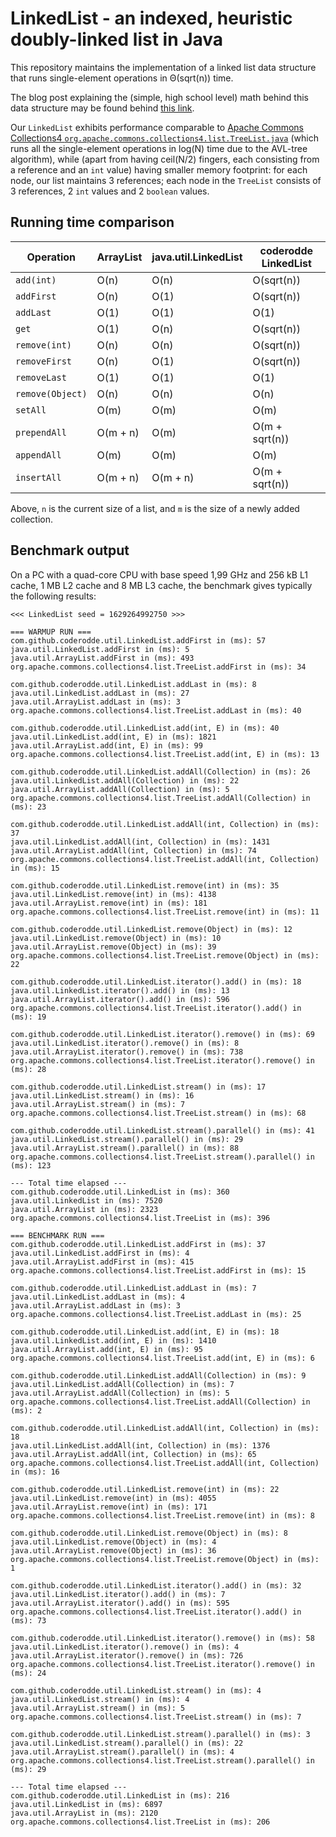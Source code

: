 # LinkedList - an indexed, heuristic doubly-linked list in Java

This repository maintains the implementation of a linked list data structure that runs single-element operations in &Theta;(sqrt(n)) time.

The blog post explaining the (simple, high school level) math behind this data structure may be found behind [this link](http://coderodde.github.io/weblog/#eill).

Our `LinkedList` exhibits performance comparable to [Apache Commons Collections4 `org.apache.commons.collections4.list.TreeList.java`](https://github.com/apache/commons-collections/blob/master/src/main/java/org/apache/commons/collections4/list/TreeList.java) (which runs all the single-element operations in log(N) time due to the AVL-tree algorithm), while (apart from having ceil(N/2) fingers, each consisting from a reference and an `int` value) having smaller memory footprint: for each node, our list maintains 3 references; each node in the `TreeList` consists of 3 references, 2 `int` values and 2 `boolean` values.

## Running time comparison

| Operation        | ArrayList | java.util.LinkedList | coderodde LinkedList |
| ---------------- | --------- | -------------------- | -------------------- |
| `add(int)`       | O(n)      | O(n)                 | O(sqrt(n))           |
| `addFirst`       | O(n)      | O(1)                 | O(sqrt(n))           |
| `addLast`        | O(1)      | O(1)                 | O(1)                 |
| `get`            | O(1)      | O(n)                 | O(sqrt(n))           |
| `remove(int)`    | O(n)      | O(n)                 | O(sqrt(n))           |
| `removeFirst`    | O(n)      | O(1)                 | O(sqrt(n))           |
| `removeLast`     | O(1)      | O(1)                 | O(1)                 |
| `remove(Object)` | O(n)      | O(n)                 | O(n)                 |
| `setAll`         | O(m)      | O(m)                 | O(m)                 |
| `prependAll`     | O(m + n)  | O(m)                 | O(m + sqrt(n))       |
| `appendAll`      | O(m)      | O(m)                 | O(m)                 |
| `insertAll`      | O(m + n)  | O(m + n)             | O(m + sqrt(n))       |

Above, `n` is the current size of a list, and `m` is the size of a newly added collection.

## Benchmark output

On a PC with a quad-core CPU with base speed 1,99 GHz and 256 kB L1 cache, 1 MB L2 cache and 8 MB L3 cache, the benchmark gives typically the following results:

```
<<< LinkedList seed = 1629264992750 >>>

=== WARMUP RUN ===
com.github.coderodde.util.LinkedList.addFirst in (ms): 57
java.util.LinkedList.addFirst in (ms): 5
java.util.ArrayList.addFirst in (ms): 493
org.apache.commons.collections4.list.TreeList.addFirst in (ms): 34

com.github.coderodde.util.LinkedList.addLast in (ms): 8
java.util.LinkedList.addLast in (ms): 27
java.util.ArrayList.addLast in (ms): 3
org.apache.commons.collections4.list.TreeList.addLast in (ms): 40

com.github.coderodde.util.LinkedList.add(int, E) in (ms): 40
java.util.LinkedList.add(int, E) in (ms): 1821
java.util.ArrayList.add(int, E) in (ms): 99
org.apache.commons.collections4.list.TreeList.add(int, E) in (ms): 13

com.github.coderodde.util.LinkedList.addAll(Collection) in (ms): 26
java.util.LinkedList.addAll(Collection) in (ms): 22
java.util.ArrayList.addAll(Collection) in (ms): 5
org.apache.commons.collections4.list.TreeList.addAll(Collection) in (ms): 23

com.github.coderodde.util.LinkedList.addAll(int, Collection) in (ms): 37
java.util.LinkedList.addAll(int, Collection) in (ms): 1431
java.util.ArrayList.addAll(int, Collection) in (ms): 74
org.apache.commons.collections4.list.TreeList.addAll(int, Collection) in (ms): 15

com.github.coderodde.util.LinkedList.remove(int) in (ms): 35
java.util.LinkedList.remove(int) in (ms): 4138
java.util.ArrayList.remove(int) in (ms): 181
org.apache.commons.collections4.list.TreeList.remove(int) in (ms): 11

com.github.coderodde.util.LinkedList.remove(Object) in (ms): 12
java.util.LinkedList.remove(Object) in (ms): 10
java.util.ArrayList.remove(Object) in (ms): 39
org.apache.commons.collections4.list.TreeList.remove(Object) in (ms): 22

com.github.coderodde.util.LinkedList.iterator().add() in (ms): 18
java.util.LinkedList.iterator().add() in (ms): 13
java.util.ArrayList.iterator().add() in (ms): 596
org.apache.commons.collections4.list.TreeList.iterator().add() in (ms): 19

com.github.coderodde.util.LinkedList.iterator().remove() in (ms): 69
java.util.LinkedList.iterator().remove() in (ms): 8
java.util.ArrayList.iterator().remove() in (ms): 738
org.apache.commons.collections4.list.TreeList.iterator().remove() in (ms): 28

com.github.coderodde.util.LinkedList.stream() in (ms): 17
java.util.LinkedList.stream() in (ms): 16
java.util.ArrayList.stream() in (ms): 7
org.apache.commons.collections4.list.TreeList.stream() in (ms): 68

com.github.coderodde.util.LinkedList.stream().parallel() in (ms): 41
java.util.LinkedList.stream().parallel() in (ms): 29
java.util.ArrayList.stream().parallel() in (ms): 88
org.apache.commons.collections4.list.TreeList.stream().parallel() in (ms): 123

--- Total time elapsed ---
com.github.coderodde.util.LinkedList in (ms): 360
java.util.LinkedList in (ms): 7520
java.util.ArrayList in (ms): 2323
org.apache.commons.collections4.list.TreeList in (ms): 396

=== BENCHMARK RUN ===
com.github.coderodde.util.LinkedList.addFirst in (ms): 37
java.util.LinkedList.addFirst in (ms): 4
java.util.ArrayList.addFirst in (ms): 415
org.apache.commons.collections4.list.TreeList.addFirst in (ms): 15

com.github.coderodde.util.LinkedList.addLast in (ms): 7
java.util.LinkedList.addLast in (ms): 4
java.util.ArrayList.addLast in (ms): 3
org.apache.commons.collections4.list.TreeList.addLast in (ms): 25

com.github.coderodde.util.LinkedList.add(int, E) in (ms): 18
java.util.LinkedList.add(int, E) in (ms): 1410
java.util.ArrayList.add(int, E) in (ms): 95
org.apache.commons.collections4.list.TreeList.add(int, E) in (ms): 6

com.github.coderodde.util.LinkedList.addAll(Collection) in (ms): 9
java.util.LinkedList.addAll(Collection) in (ms): 7
java.util.ArrayList.addAll(Collection) in (ms): 5
org.apache.commons.collections4.list.TreeList.addAll(Collection) in (ms): 2

com.github.coderodde.util.LinkedList.addAll(int, Collection) in (ms): 18
java.util.LinkedList.addAll(int, Collection) in (ms): 1376
java.util.ArrayList.addAll(int, Collection) in (ms): 65
org.apache.commons.collections4.list.TreeList.addAll(int, Collection) in (ms): 16

com.github.coderodde.util.LinkedList.remove(int) in (ms): 22
java.util.LinkedList.remove(int) in (ms): 4055
java.util.ArrayList.remove(int) in (ms): 171
org.apache.commons.collections4.list.TreeList.remove(int) in (ms): 8

com.github.coderodde.util.LinkedList.remove(Object) in (ms): 8
java.util.LinkedList.remove(Object) in (ms): 4
java.util.ArrayList.remove(Object) in (ms): 36
org.apache.commons.collections4.list.TreeList.remove(Object) in (ms): 1

com.github.coderodde.util.LinkedList.iterator().add() in (ms): 32
java.util.LinkedList.iterator().add() in (ms): 7
java.util.ArrayList.iterator().add() in (ms): 595
org.apache.commons.collections4.list.TreeList.iterator().add() in (ms): 73

com.github.coderodde.util.LinkedList.iterator().remove() in (ms): 58
java.util.LinkedList.iterator().remove() in (ms): 4
java.util.ArrayList.iterator().remove() in (ms): 726
org.apache.commons.collections4.list.TreeList.iterator().remove() in (ms): 24

com.github.coderodde.util.LinkedList.stream() in (ms): 4
java.util.LinkedList.stream() in (ms): 4
java.util.ArrayList.stream() in (ms): 5
org.apache.commons.collections4.list.TreeList.stream() in (ms): 7

com.github.coderodde.util.LinkedList.stream().parallel() in (ms): 3
java.util.LinkedList.stream().parallel() in (ms): 22
java.util.ArrayList.stream().parallel() in (ms): 4
org.apache.commons.collections4.list.TreeList.stream().parallel() in (ms): 29

--- Total time elapsed ---
com.github.coderodde.util.LinkedList in (ms): 216
java.util.LinkedList in (ms): 6897
java.util.ArrayList in (ms): 2120
org.apache.commons.collections4.list.TreeList in (ms): 206
```
